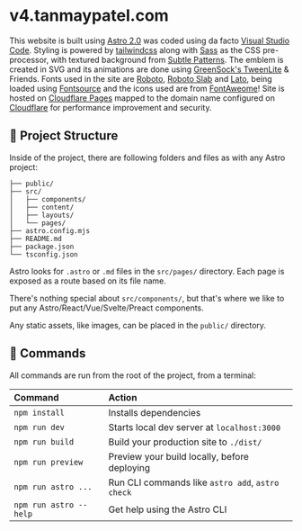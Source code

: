 # v4.tanmaypatel.com


This website is built using [Astro 2.0](https://astro.build/) was coded using da facto [Visual Studio Code](https://code.visualstudio.com/). Styling is powered by [tailwindcss](https://tailwindcss.com/) along with [Sass](https://sass-lang.com/) as the CSS pre-processor, with textured background from [Subtle Patterns](http://subtlepatterns.com/). The emblem is created in SVG and its animations are done using [GreenSock's TweenLite](https://greensock.com/gsap) & Friends. Fonts used in the site are [Roboto](https://fonts.google.com/specimen/Roboto), [Roboto Slab](https://fonts.google.com/specimen/Roboto+Slab) and [Lato](https://fonts.google.com/specimen/Lato), being loaded using [Fontsource](https://fontsource.org/) and the icons used are from [FontAweome](https://fontawesome.com/)!
Site is hosted on [Cloudflare Pages](https://pages.cloudflare.com/) mapped to the domain name configured on [Cloudflare](https://www.cloudflare.com/) for performance improvement and security.

## 🚀 Project Structure

Inside of the project, there are following folders and files as with any Astro project:

```
├── public/
├── src/
│   ├── components/
│   ├── content/
│   ├── layouts/
│   └── pages/
├── astro.config.mjs
├── README.md
├── package.json
└── tsconfig.json
```

Astro looks for `.astro` or `.md` files in the `src/pages/` directory. Each page is exposed as a route based on its file name.

There's nothing special about `src/components/`, but that's where we like to put any Astro/React/Vue/Svelte/Preact components.

Any static assets, like images, can be placed in the `public/` directory.

## 🧞 Commands

All commands are run from the root of the project, from a terminal:

| Command                | Action                                           |
| :--------------------- | :----------------------------------------------- |
| `npm install`          | Installs dependencies                            |
| `npm run dev`          | Starts local dev server at `localhost:3000`      |
| `npm run build`        | Build your production site to `./dist/`          |
| `npm run preview`      | Preview your build locally, before deploying     |
| `npm run astro ...`    | Run CLI commands like `astro add`, `astro check` |
| `npm run astro --help` | Get help using the Astro CLI                     |
